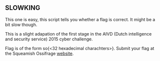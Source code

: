 ## SLOWKING

This one is easy, this script tells you whether a flag is correct. It might be a bit slow though.

This is a slight adapation of the first stage in the AIVD (Dutch intelligence and security service) 2015 cyber challenge.

Flag is of the form so{<32 hexadecimal charachters>}. Submit your flag at the Squeamish Ossifrage <a href='https://squeamishossifrage.eu'>website</a>.